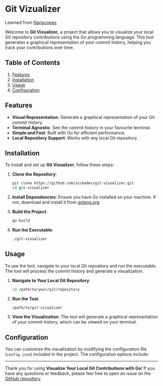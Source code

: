 # Git Vizualizer

Learned from [flaviocopes](https://flaviocopes.com/go-git-contributions/)

Welcome to **Git Vizualizer**, a project that allows you to visualize your local Git repository contributions using the Go programming language. This tool generates a graphical representation of your commit history, helping you track your contributions over time.

## Table of Contents

1. [Features](#features)
2. [Installation](#installation)
3. [Usage](#usage)
4. [Configuration](#configuration)

## Features

- **Visual Representation**: Generate a graphical representation of your Git commit history.
- **Terminal Agnostic**: See the commit history in your favourite terminal.
- **Simple and Fast**: Built with Go for efficient performance.
- **Local Repository Support**: Works with any local Git repository.

## Installation

To install and set up **Git Visualizer**, follow these steps:

1. **Clone the Repository**:

    ```sh
    git clone https://github.com/sickodev/git-visualizer.git
    cd git-visualizer
    ```

2. **Install Dependencies**:
    Ensure you have Go installed on your machine. If not, download and install it from [golang.org](https://golang.org/dl/).

3. **Build the Project**:

    ```sh
    go build
    ```

4. **Run the Executable**:

    ```sh
    ./git-visualizer
    ```

## Usage

To use the tool, navigate to your local Git repository and run the executable. The tool will process the commit history and generate a visualization.

1. **Navigate to Your Local Git Repository**:

    ```sh
    cd /path/to/your/git/repository
    ```

2. **Run the Tool**:

    ```sh
    /path/to/git-visualizer
    ```

3. **View the Visualization**:
    The tool will generate a graphical representation of your commit history, which can be viewed on your terminal.

## Configuration

You can customize the visualization by modifying the configuration file (`config.json`) included in the project. The configuration options include:

---

Thank you for using **Visualize Your Local Git Contributions with Go**! If you have any questions or feedback, please feel free to open an issue on the [GitHub repository](https://github.com/sickodev/git-vizualizer)
